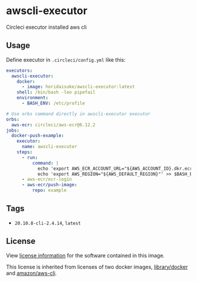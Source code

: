 # awscli-executor
Circleci executor installed aws cli

## Usage

Define executor in `.circleci/config.yml` like this:

```yaml
executors:
  awscli-executor:
    docker:
      - image: horidaisuke/awscli-executor:latest
    shell: /bin/bash -leo pipefail
    environment:
      - BASH_ENV: /etc/profile

# Use orbs command directly in awscli-executor executor
orbs:
  aws-ecr: circleci/aws-ecr@6.12.2
jobs:
  docker-push-example:
    executor:
      name: awscli-executor
    steps:
      - run:
          command: |
            echo 'export AWS_ECR_ACCOUNT_URL="${AWS_ACCOUNT_ID}.dkr.ecr.${AWS_DEFAULT_REGION}.amazonaws.com"' >> $BASH_ENV
            echo 'export AWS_REGION="${AWS_DEFAULT_REGION}"' >> $BASH_ENV
      - aws-ecr/ecr-login
      - aws-ecr/push-image:
          repo: example
```

## Tags

* `20.10.8-cli-2.4.14`, `latest`

## License

View [license information](https://github.com/horidaisuke/awscli-executor/blob/main/LICENSE) for the software contained in this image.

This license is inherited from licenses of two docker images, [library/docker](https://hub.docker.com/_/docker) and [amazon/aws-cli](https://hub.docker.com/r/amazon/aws-cli).
